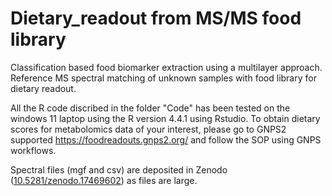 # Dietary_readout from MS/MS food library
Classification based food biomarker extraction using a multilayer approach. Reference MS spectral matching of unknown samples with food library for dietary readout.

All the R code discribed in the folder "Code" has been tested on the windows 11 laptop using the R version 4.4.1 using Rstudio. To obtain dietary scores for metabolomics data of your interest, please go to GNPS2 supported https://foodreadouts.gnps2.org/ and follow the SOP using GNPS workflows. 

Spectral files (mgf and csv) are deposited in Zenodo ([10.5281/zenodo.17469602](https://zenodo.org/records/17469602)) as files are large.
